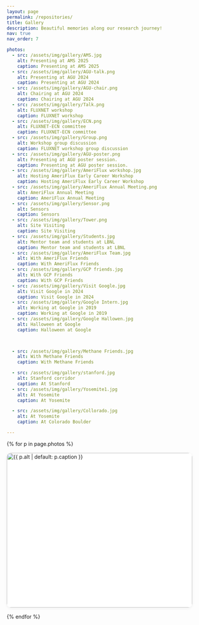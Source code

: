 ```yaml
---
layout: page
permalink: /repositories/
title: Gallery
description: Beautiful memories along our research journey!
nav: true
nav_order: 7

photos:
  - src: /assets/img/gallery/AMS.jpg
    alt: Presenting at AMS 2025
    caption: Presenting at AMS 2025
  - src: /assets/img/gallery/AGU-talk.png
    alt: Presenting at AGU 2024
    caption: Presenting at AGU 2024
  - src: /assets/img/gallery/AGU-chair.png
    alt: Chairing at AGU 2024
    caption: Chairing at AGU 2024
  - src: /assets/img/gallery/Talk.png
    alt: FLUXNET workshop
    caption: FLUXNET workshop
  - src: /assets/img/gallery/ECN.png
    alt: FLUXNET-ECN committee
    caption: FLUXNET-ECN committee
  - src: /assets/img/gallery/Group.png
    alt: Workshop group discussion
    caption: FLUXNET workshop group discussion
  - src: /assets/img/gallery/AGU-poster.png
    alt: Presenting at AGU poster session.
    caption: Presenting at AGU poster session.
  - src: /assets/img/gallery/AmeriFlux workshop.jpg
    alt: Hosting AmeriFlux Early Career Workshop
    caption: Hosting AmeriFlux Early Career Workshop   
  - src: /assets/img/gallery/AmeriFlux Annual Meeting.png
    alt: AmeriFlux Annual Meeting
    caption: AmeriFlux Annual Meeting
  - src: /assets/img/gallery/Sensor.png
    alt: Sensors
    caption: Sensors
  - src: /assets/img/gallery/Tower.png
    alt: Site Visiting
    caption: Site Visiting
  - src: /assets/img/gallery/Students.jpg
    alt: Mentor team and students at LBNL
    caption: Mentor team and students at LBNL
  - src: /assets/img/gallery/AmeriFlux Team.jpg
    alt: With AmeriFlux Friends
    caption: With AmeriFlux Friends
  - src: /assets/img/gallery/GCP friends.jpg
    alt: With GCP Friends
    caption: With GCP Friends 
  - src: /assets/img/gallery/Visit Google.jpg
    alt: Visit Google in 2024
    caption: Visit Google in 2024
  - src: /assets/img/gallery/Google Intern.jpg
    alt: Working at Google in 2019
    caption: Working at Google in 2019
  - src: /assets/img/gallery/Google Hallowen.jpg
    alt: Halloween at Google
    caption: Halloween at Google


 
  - src: /assets/img/gallery/Methane Friends.jpg
    alt: With Methane Friends   
    caption: With Methane Friends   

  - src: /assets/img/gallery/stanford.jpg
    alt: Stanford corridor
    caption: At Stanford
  - src: /assets/img/gallery/Yosemite1.jpg
    alt: At Yosemite
    caption: At Yosemite

  - src: /assets/img/gallery/Collorado.jpg
    alt: At Yosemite
    caption: At Colorado Boulder

---
```


<!-- jQuery（Lightbox2 依赖） -->
<script src="https://cdnjs.cloudflare.com/ajax/libs/jquery/3.7.1/jquery.min.js"></script>
<!-- Lightbox2 -->
<link href="https://cdnjs.cloudflare.com/ajax/libs/lightbox2/2.11.3/css/lightbox.min.css" rel="stylesheet">
<script src="https://cdnjs.cloudflare.com/ajax/libs/lightbox2/2.11.3/js/lightbox.min.js"></script>

<style>
.gallery{display:grid;grid-template-columns:repeat(auto-fill,minmax(260px,1fr));gap:16px}
.gallery figure{margin:0;border-radius:12px;overflow:hidden;background:var(--global-bg-color,#fff);box-shadow:0 2px 8px rgba(0,0,0,.06)}
.gallery a{display:block;text-decoration:none;outline:none}
.gallery img{width:100%;display:block;aspect-ratio:4/3;object-fit:cover;transition:transform .25s ease}
.gallery a:hover img{transform:scale(1.03)}
.gallery figcaption{font-size:.9rem;line-height:1.4;color:var(--global-text-color,#333);text-align:center;padding:8px 10px 12px;background:var(--global-bg-color,#fff);border-top:1px solid var(--global-divider-color,#eee)}
</style>

<div class="gallery">
  {% for p in page.photos %}
  <figure>
    <a href="{{ p.src }}" data-lightbox="lab-gallery" data-title="{{ p.caption }}">
      <img src="{{ p.src }}" alt="{{ p.alt | default: p.caption }}" loading="lazy">
    </a>
    <figcaption>{{ p.caption }}</figcaption>
  </figure>
  {% endfor %}
</div>